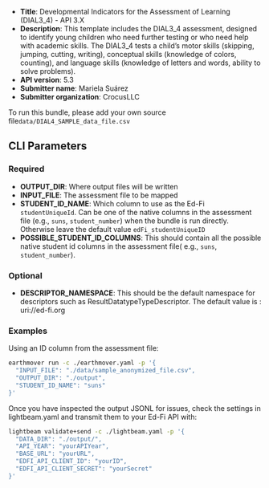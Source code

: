 * **Title**:  Developmental Indicators for the Assessment of Learning (DIAL3_4) - API 3.X
* **Description**: This template includes the DIAL3_4 assessment, designed to identify young children who need further testing or who need help with
academic skills. The DIAL3_4 tests a child’s motor skills (skipping, jumping, cutting, writing), conceptual skills (knowledge
of colors, counting), and language skills (knowledge of letters and words, ability to solve problems).
* **API version**: 5.3
* **Submitter name**: Mariela Suárez
* **Submitter organization**: CrocusLLC

To run this bundle, please add your own source file<code>data/DIAL4_SAMPLE_data_file.csv</code>

## CLI Parameters

### Required
- **OUTPUT_DIR**: Where output files will be written
- **INPUT_FILE**: The assessment file to be mapped
- **STUDENT_ID_NAME**: Which column to use as the Ed-Fi `studentUniqueId`. Can be one of the native columns in the assessment file (e.g., `suns`, `student_number`) when the bundle is run directly. Otherwise leave the default value `edFi_studentUniqueID` 
- **POSSIBLE_STUDENT_ID_COLUMNS**: This should contain all the possible native student id columns in the assessment file( e.g., `suns`, `student_number`). 
### Optional
- **DESCRIPTOR_NAMESPACE**: This should be the default namespace for descriptors such as ResultDatatypeTypeDescriptor. The default value is : uri://ed-fi.org

### Examples

Using an ID column from the assessment file:
```bash
earthmover run -c ./earthmover.yaml -p '{
  "INPUT_FILE": "./data/sample_anonymized_file.csv",
  "OUTPUT_DIR": "./output",
  "STUDENT_ID_NAME": "suns"
}'
```

Once you have inspected the output JSONL for issues, check the settings in lightbeam.yaml and transmit them to your Ed-Fi API with:

```bash
lightbeam validate+send -c ./lightbeam.yaml -p '{
  "DATA_DIR": "./output/",
  "API_YEAR": "yourAPIYear",
  "BASE_URL": "yourURL",
  "EDFI_API_CLIENT_ID": "yourID",
  "EDFI_API_CLIENT_SECRET": "yourSecret"
}'
```
